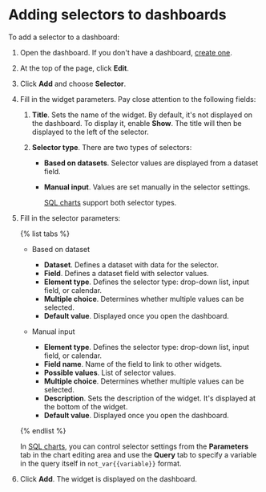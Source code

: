 # Adding selectors to dashboards

To add a selector to a dashboard:

1. Open the dashboard. If you don't have a dashboard, [create one](create.md).
1. At the top of the page, click **Edit**.
1. Click **Add** and choose **Selector**.
1. Fill in the widget parameters. Pay close attention to the following fields:

   1. **Title**. Sets the name of the widget. By default, it's not displayed on the dashboard. To display it, enable **Show**. The title will then be displayed to the left of the selector.
   1. **Selector type**. There are two types of selectors:

      * **Based on datasets**. Selector values are displayed from a dataset field.
      * **Manual input**. Values are set manually in the selector settings.

        [SQL charts](../../concepts/chart/index.md#sql-charts) support both selector types.

1. Fill in the selector parameters:

   {% list tabs %}

   - Based on dataset
     * **Dataset**. Defines a dataset with data for the selector.
     * **Field**. Defines a dataset field with selector values.
     * **Element type**. Defines the selector type: drop-down list, input field, or calendar.
     * **Multiple choice**. Determines whether multiple values can be selected.
     * **Default value**. Displayed once you open the dashboard.

   - Manual input
     * **Element type**. Defines the selector type: drop-down list, input field, or calendar.
     * **Field name**. Name of the field to link to other widgets.
     * **Possible values**. List of selector values.
     * **Multiple choice**. Determines whether multiple values can be selected.
     * **Description**. Sets the description of the widget. It's displayed at the bottom of the widget.
     * **Default value**. Displayed once you open the dashboard.

   {% endlist %}

   In [SQL charts](../../concepts/chart/index.md#sql-charts), you can control selector settings from the **Parameters** tab in the chart editing area and use the **Query** tab to specify a variable in the query itself in `not_var{{variable}}` format.

1. Click **Add**. The widget is displayed on the dashboard.
